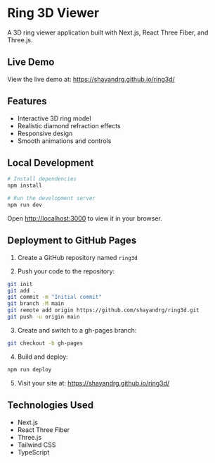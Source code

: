 # Ring 3D Viewer

A 3D ring viewer application built with Next.js, React Three Fiber, and Three.js.

## Live Demo

View the live demo at: https://shayandrg.github.io/ring3d/

## Features

- Interactive 3D ring model
- Realistic diamond refraction effects
- Responsive design
- Smooth animations and controls

## Local Development

```bash
# Install dependencies
npm install

# Run the development server
npm run dev
```

Open [http://localhost:3000](http://localhost:3000) to view it in your browser.

## Deployment to GitHub Pages

1. Create a GitHub repository named `ring3d`

2. Push your code to the repository:
```bash
git init
git add .
git commit -m "Initial commit"
git branch -M main
git remote add origin https://github.com/shayandrg/ring3d.git
git push -u origin main
```

3. Create and switch to a gh-pages branch:
```bash
git checkout -b gh-pages
```

4. Build and deploy:
```bash
npm run deploy
```

5. Visit your site at: https://shayandrg.github.io/ring3d/

## Technologies Used

- Next.js
- React Three Fiber
- Three.js
- Tailwind CSS
- TypeScript 